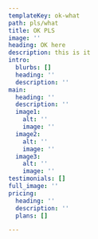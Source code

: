 ```yaml
---
templateKey: ok-what
path: pls/what
title: OK PLS
image: ''
heading: OK here
description: this is it
intro:
  blurbs: []
  heading: ''
  description: ''
main:
  heading: ''
  description: ''
  image1:
    alt: ''
    image: ''
  image2:
    alt: ''
    image: ''
  image3:
    alt: ''
    image: ''
testimonials: []
full_image: ''
pricing:
  heading: ''
  description: ''
  plans: []

---
```

